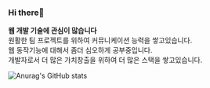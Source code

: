 ### Hi there👋

**웹 개발 기술에 관심이 많습니다**  
원활한 팀 프로젝트를 위하여 커뮤니케이션 능력을 쌓고있습니다.  
웹 동작기능에 대해서 좀더 심오하게 공부중입니다.  
개발자로서 더 많은 가치창출을 위하여 더 많은 스택을 쌓고있습니다.  

![Anurag's GitHub stats](https://github-readme-stats.vercel.app/api?username=KIMHUEMANG&show_icons=true&theme=github_dark)

<!--
**KIMHUEMANG/Kimhuemang** is a ✨ _special_ ✨ repository because its `README.md` (this file) appears on your GitHub profile.

Here are some ideas to get you started:

- 🔭 I’m currently working on ...
- 🌱 I’m currently learning ...
- 👯 I’m looking to collaborate on ...
- 🤔 I’m looking for help with ...
- 💬 Ask me about ...
- 📫 How to reach me: ...
- 😄 Pronouns: ...
- ⚡ Fun fact: ...
-->
